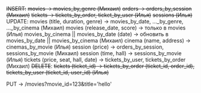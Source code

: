 ~~INSERT:~~
    ~~movies -> movies_by_genre (Михаил)~~
    ~~orders -> orders_by_session (Михаил)~~
    ~~tickets -> tickets_by_order, ticket_by_user (Илья)~~
    ~~sessions (Илья)~~
UPDATE:
    movies (title, duration, genre) -> movies_by_date, ..._by_genre, ..._by_cinema  (Михаил)
    movies (release_date, score) -> только в movies (Илья)
    movies_by_cinema || movies_by_date (date) -> обновить в movies_by_date || movies_by_cinema (Михаил)
    cinema (name, address) -> cinemas_by_movie (Илья)
    session (price) -> orders_by_session, sessions_by_movie (Михаил)
    session (time, hall) -> sessions_by_movie (Илья)
    tickets (price, seat, hall, date) -> tickets_by_user, tickets_by_order (Михаил)
~~DELETE~~:
    ~~tickets (ticket_id) -> tickets_by_order (ticket_id, order_id), tickets_by_user (ticket_id, user_id) (Илья)~~


PUT -> /movies?movie_id=123&title='hello'